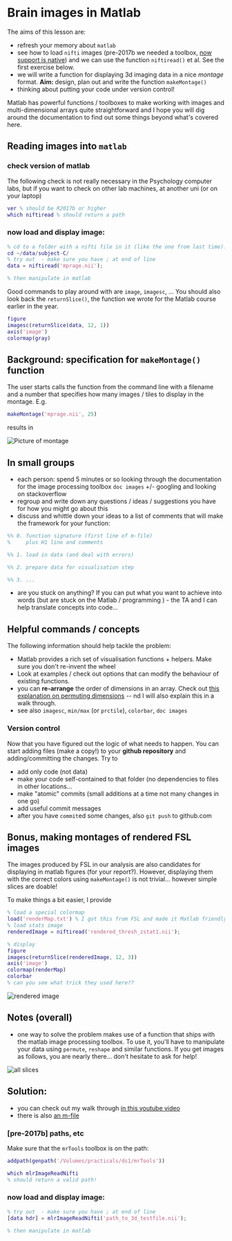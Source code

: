 # Brain images in Matlab

The aims of this lesson are:

  - refresh your memory about ``matlab``
  - see how to load ``nifti`` images (pre-2017b we needed a toolbox, [now support is native](https://uk.mathworks.com/help/images/ref/niftiread.html)) and we can use the function ``niftiread()`` et al. See the first exercise below.
  - we will write a function for displaying 3d imaging data in a nice *montage* format. **Aim:** design, plan out and write the function ``makeMontage()``
  - thinking about putting your code under version control!

Matlab has powerful functions / toolboxes to make working with images and multi-dimensional arrays quite straightforward and I hope you will dig around the documentation to find out some things beyond what's covered here.

## Reading images into ``matlab``

### check version of matlab

The following check is not really necessary in the Psychology computer labs, but if you want to check on other lab machines, at another uni (or on your laptop)

```matlab
ver % should be R2017b or higher
which niftiread % should return a path
```

### now load and display image:

```matlab
% cd to a folder with a nifti file in it (like the one from last time):
cd ~/data/subject-C/
% try out  - make sure you have ; at end of line
data = niftiread('mprage.nii');

% then manipulate in matlab
```

Good commands to play around with are ``image``, ``imagesc``, ... You should also look back the ``returnSlice()``, the function we wrote for the Matlab course earlier in the year.

```Matlab
figure
imagesc(returnSlice(data, 12, 1))
axis('image')
colormap(gray)
```

## Background: specification for ``makeMontage()`` function

The user starts calls the function from the command line with a filename and a number that specifies how many images / tiles to display in the montage. E.g.

```matlab
makeMontage('mprage.nii', 25)
```

results in

![Picture of montage](./figure_montage.png)

## In small groups

- each person: spend 5 minutes or so looking through the documentation for the image processing toolbox ``doc images`` +/- googling and looking on stackoverflow
- regroup and write down any questions / ideas / suggestions you have for how you might go about this
- discuss and whittle down your ideas to a list of comments that will make the framework for your function:

```matlab
%% 0. function signature (first line of m-file)
%     plus H1 line and comments

%% 1. load in data (and deal with errors)

%% 2. prepare data for visualisation step

%% 3. ...
```

- are you stuck on anything? If you can put what you want to achieve into words (but are stuck on the Matlab / programming ) - the TA and I can help translate concepts into code...

## Helpful commands / concepts

The following information should help tackle the problem:

- Matlab provides a rich set of visualisation functions + helpers. Make sure you don't re-invent the wheel
- Look at examples / check out options that can modify the behaviour of existing functions.
- you can **re-arrange** the order of dimensions in an array. Check out [this explanation on permuting dimensions](permuting.md) -- nd I will also explain this in a walk through.
- see also ``imagesc``, ``min/max`` (or ``prctile``), ``colorbar``, ``doc images``

### Version control

Now that you have figured out the logic of what needs to happen. You can start adding files (make a copy!) to your **github repository** and adding/committing the changes. Try to

- add only code (not data)
- make your code self-contained to that folder (no dependencies to files in other locations...
- make "atomic" commits (small additions at a time not many changes in one go)
- add useful commit messages
- after you have ``commit``ed some changes, also ``git push`` to github.com

## Bonus, making montages of rendered FSL images

The images produced by FSL in our analysis are also candidates for displaying in matlab figures (for your report?). However, displaying them with the correct colors using ``makeMontage()`` is not trivial... however simple slices are doable!

To make things a bit easier, I provide

```Matlab
% load a special colormap
load('renderMap.txt') % I got this from FSL and made it Matlab friendly
% load stats image
renderedImage = niftiread('rendered_thresh_zstat1.nii');

% display
figure
imagesc(returnSlice(renderedImage, 12, 3))
axis('image')
colormap(renderMap)
colorbar
% can you see what trick they used here??
```
![rendered image ](./figure_renderedImage.png)


## Notes (overall)

- one way to solve the problem makes use of a function that ships with the matlab image processing toolbox. To use it, you'll have to manipulate your data using ``permute``, ``reshape`` and similar functions. If you get images as follows, you are nearly there... don't hesitate to ask for help!

![all slices](./figure_montageAll.png)

## Solution:

- you can check out my walk through <a href="https://www.youtube.com/watch?v=HiCjcHZjUp0" target="_new"> in this youtube video</a>
- there is also [an m-file](./makeMontage.m) 


### [pre-2017b] paths, etc

Make sure that the ``mrTools`` toolbox is on the path:

```Matlab
addpath(genpath('/Volumes/practicals/ds1/mrTools'))

which mlrImageReadNifti
% should return a valid path!
```

### now load and display image:

```matlab
% try out  - make sure you have ; at end of line
[data hdr] = mlrImageReadNifti('path_to_3d_testfile.nii');

% then manipulate in matlab
```
